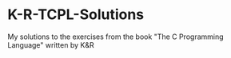 K-R-TCPL-Solutions
==================

My solutions to the exercises from the book "The C Programming Language" written by K&amp;R
